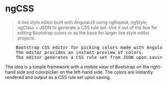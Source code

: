# ngCSS

> A live style editor built with AngularJS using ngRepeat, ngStyle, ngClass + JSON to generate a CSS rule set. Use it out of the box for editing Bootstrap colors or as the base for larger live style editor projects.

<pre>
    Bootstrap CSS editor for picking colors made with AngularJS.
    The editor provides an instant preview of colors.
    The editor generates a CSS rule set from JSON upon saving.
</pre>

The idea is a simple framework with a mobile view of Bootstrap on the right-hand side and colorpicker on the left-hand side. The colors are instantly rendered and output as a CSS rule set upon saving.
